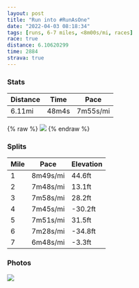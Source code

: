 ```yaml
---
layout: post
title: "Run into #RunAsOne"
date: "2022-04-03 08:18:34"
tags: [runs, 6-7 miles, <8m00s/mi, races]
race: true
distance: 6.10620299
time: 2884
strava: true
---
```


### Stats

| Distance | Time | Pace |
|----------|------|------|
|6.11mi|48m4s|7m55s/mi|

{% raw %}
<img src='https://maps.googleapis.com/maps/api/staticmap?maptype=roadmap&path=enc:{cwwFvksbMDCx@uBPq@PWDq@?_@EMGOaAu@^c@Nu@GYX[DM@q@BK?SLM\GFFTI@EHBFO?_@b@m@GS]w@Ia@}@{AK?CHqBoAIKgAgCk@w@Ma@yA{@EGCSQIEUGI}@]U[cAYwAeASKaAKWOY?k@Ng@B}@QKa@GM]O?g@e@Iu@k@q@G{@WW_@]UY?[HSIIYg@u@q@g@yAyAKi@w@mAe@IUUe@[e@CYYU[SKs@AIGS]QSMYOiBi@KMU]Sw@Ew@Pg@Ki@_@e@Uw@KEi@?MEOUWSCWUIa@s@mA_@}@Mm@Sg@]i@GA_@]Ag@@w@De@Pq@^mB?{@Es@AaADg@|@eBl@kBFcB?q@Um@k@w@sBy@iBiAo@YiB}Ao@eASWUc@COKyABu@Pg@j@iANo@H}@M{@Uq@o@oAy@s@{Am@e@Ws@cA}AwD[_@kC{AgASi@Aq@HqAl@g@Ns@BYKs@{@iA{@GIYc@[kAUq@We@[][IoBRs@]k@SuD_AuBiAqAoA{@mA{AcB_@WgEkBg@]iAeAo@uAUw@S_AGk@CeA@k@NsBGgAKg@u@gA_@a@i@a@gAk@c@_@wAaAYKeAw@o@_@wB_Bs@a@{B{Au@]cBqAq@a@y@_@e@Gi@EmBHe@Kc@Ss@I_ANi@VeAv@UF_A@_@Is@c@cCkB{BmB]_@Ye@qAsA}@o@[KwARk@@wD_@Q@]\Ox@Bz@Pr@|@dBj@tAHVV`BAxAM|@Ux@Sj@c@f@[h@If@Zb@x@tD\hATd@JNTd@b@d@xAv@`Bl@nAl@j@Pp@h@h@j@n@nAPp@\`A\Xt@b@b@Hl@?tAMb@Hh@T^`@\l@XnAd@tCh@xA`@j@h@f@lA`AlBdAzAV|A?`AQzBu@^Gz@@h@NVJz@j@jAtAh@p@Xj@l@`B`@p@l@d@p@NZ@fCMl@Bp@Tf@`@n@x@pAjC\l@Z`@rAvAv@l@tAvAb@n@pA~C`@x@~@bAt@b@fBTr@?tBQ`CAz@Nd@VHHb@r@DANs@p@kB~@oA`@_A&key=AIzaSyC1MId7bFpkLXNAaYhBSTb8jLyiSqzbDtM&size=800x800&markers=color:yellow|label:S|40.75598,-73.99628&markers=color:green|label:F|40.77385999999997,-73.97299'>
{% endraw %}

### Splits

| Mile | Pace | Elevation |
|------|------|-----------|
|1|8m49s/mi|44.6ft|
|2|7m48s/mi|13.1ft|
|3|7m58s/mi|28.2ft|
|4|7m45s/mi|-30.2ft|
|5|7m51s/mi|31.5ft|
|6|7m28s/mi|-34.8ft|
|7|6m48s/mi|-3.3ft|

### Photos
<img src='https://dgtzuqphqg23d.cloudfront.net/TxtYnnq5r73e--nUTCDQQjB5o5k3CiCmodykbCAlJH0-592x768.jpg'>
